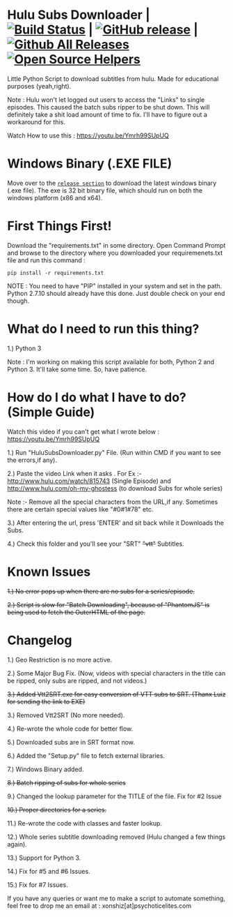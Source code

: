 # Hulu Subs Downloader | [![Build Status](https://travis-ci.org/Xonshiz/Hulu-Subs-Downloader.svg?branch=master)](https://travis-ci.org/Xonshiz/Hulu-Subs-Downloader) | [![GitHub release](https://img.shields.io/github/release/xonshiz/Hulu-Subs-Downloader.svg?style=flat-square)](https://github.com/xonshiz/Hulu-Subs-Downloader/releases/latest) | [![Github All Releases](https://img.shields.io/github/downloads/xonshiz/Hulu-Subs-Downloader/total.svg?style=flat-square)](https://github.com/xonshiz/Hulu-Subs-Downloader/releases) [![Open Source Helpers](https://www.codetriage.com/xonshiz/hulu-subs-downloader/badges/users.svg)](https://www.codetriage.com/xonshiz/hulu-subs-downloader)
Little Python Script to download subtitles from hulu. Made for educational purposes (yeah,right).

Note : Hulu won't let logged out users to access the "Links" to single episodes. This caused the batch subs ripper to be shut down.
This will definitely take a shit load amount of time to fix. I'll have to figure out a workaround for this.

Watch How to use this : https://youtu.be/Ymrh99SUpUQ

# Windows Binary (.EXE FILE)
Move over to the [`release section`](https://github.com/Xonshiz/Hulu-Subs-Downloader/releases) to download the latest windows binary (.exe file). The exe is 32 bit binary file, which should run on both the windows platform (x86 and x64).

# First Things First!

Download the "requirements.txt" in some directory. Open Command Prompt and browse to the directory where you downloaded your requiremenets.txt file and run this command :

`pip install -r requirements.txt`

NOTE : You need to have "PIP" installed in your system and set in the path. Python 2.7.10 should already have this done. Just double check on your end though.


# What do I need to run this thing?

1.) Python 3

Note : I'm working on making this script available for both, Python 2 and Python 3. It'll take some time. So, have patience.

# How do I do what I have to do? (Simple Guide)
Watch this video if you can't get what I wrote below : https://youtu.be/Ymrh99SUpUQ

1.) Run "HuluSubsDownloader.py" File. (Run within CMD if you want to see the errors,if any).

2.) Paste the video Link when it asks . For Ex :- http://www.hulu.com/watch/815743 (Single Episode) and http://www.hulu.com/oh-my-ghostess (to download Subs for whole series)

Note :- Remove all the special characters from the URL,if any. Sometimes there are certain special values like "#0#1#78" etc.

3.) After entering the url, press 'ENTER' and sit back while it Downloads the Subs.

4.) Check this folder and you'll see your "SRT" ~~"vtt"~~ Subtitles.

# Known Issues

~~1.) No error pops up when there are no subs for a series/episode.~~

~~2.) Script is slow for "Batch Downloading", because of "PhantomJS" is being used to fetch the OuterHTML of the page.~~


# Changelog

1.) Geo Restriction is no more active.

2.) Some Major Bug Fix. (Now, videos with special characters in the title can be ripped, only subs are ripped, and not videos.)

~~3.) Added Vtt2SRT.exe for easy conversion of VTT subs to SRT. (Thanx Luiz for sending the link to EXE)~~

3.) Removed Vtt2SRT (No more needed).

4.) Re-wrote the whole code for better flow.

5.) Downloaded subs are in SRT format now.

6.) Added the "Setup.py" file to fetch external libraries.

7.) Windows Binary added.

~~8.) Batch ripping of subs for whole series~~

9.) Changed the lookup parameter for the TITLE of the file. Fix for #2 Issue

~~10.) Proper directories for a series.~~

11.) Re-wrote the code with classes and faster lookup.

12.) Whole series subtitle downloading removed (Hulu changed a few things again).

13.) Support for Python 3.

14.) Fix for #5 and #6 Issues.

15.) Fix for #7 Issues.

If you have any queries or want me to make a script to automate something, feel free to drop me an email at :
xonshiz[at]psychoticelites.com

